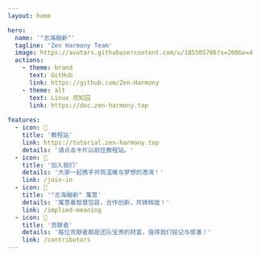 ```yaml
---
layout: home

hero:
  name: '"志海融新"'
  tagline: 'Zen Harmony Team'
  image: https://avatars.githubusercontent.com/u/185505786?s=200&v=4
  actions:
    - theme: brand
      text: GitHub
      link: https://github.com/Zen-Harmony
    - theme: alt
      text: Linux 觅知园
      link: https://doc.zen-harmony.top
    
features:
  - icon: 📖
    title: '教程站'
    link: https://tutorial.zen-harmony.top
    details: '请点击卡片以前往教程站。'
  - icon: 🚀
    title: '加入我们'
    details: '大家一起携手共筑温暖与梦想的港湾！'
    link: /join-in
  - icon: 🤔
    title: '"志海融新" 寓意'
    details: '寓意着智慧包容，合作创新，共铸辉煌！'
    link: /implied-meaning
  - icon: 🫡
    title: '贡献者'
    details: '每位贡献者都是团队宝贵的财富，值得我们铭记与感激！'
    link: /contributors
---
```

